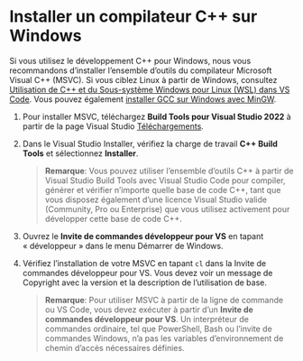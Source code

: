 <h1 data-loc-id="walkthrough.windows.install.compiler">Installer un compilateur C++ sur Windows</h1>
<p data-loc-id="walkthrough.windows.text1">Si vous utilisez le développement C++ pour Windows, nous vous recommandons d’installer l’ensemble d’outils du compilateur Microsoft Visual C++ (MSVC). Si vous ciblez Linux à partir de Windows, consultez <a href="https://code.visualstudio.com/docs/cpp/config-wsl" data-loc-id="walkthrough.windows.link.title1">Utilisation de C++ et du Sous-système Windows pour Linux (WSL) dans VS Code</a>. Vous pouvez également <a href="https://code.visualstudio.com/docs/cpp/config-mingw" data-loc-id="walkthrough.windows.link.title2">installer GCC sur Windows avec MinGW</a>.</p>
<ol>
<li><p data-loc-id="walkthrough.windows.text2">Pour installer MSVC, téléchargez <strong data-loc-id="walkthrough.windows.build.tools1">Build Tools pour Visual Studio 2022</strong> à partir de la page Visual Studio <a href="https://visualstudio.microsoft.com/downloads/#build-tools-for-visual-studio-2022" data-loc-id="walkthrough.windows.link.downloads">Téléchargements</a>. </p>
</li>
<li><p data-loc-id="walkthrough.windows.text3">Dans le Visual Studio Installer, vérifiez la charge de travail <strong data-loc-id="walkthrough.windows.build.tools2">C++ Build Tools</strong> et sélectionnez <strong data-loc-id="walkthrough.windows.link.install">Installer</strong>.</p>
<blockquote>
<p><strong data-loc-id="walkthrough.windows.note1">Remarque</strong>: <span data-loc-id="walkthrough.windows.note1.text">Vous pouvez utiliser l’ensemble d’outils C++ à partir de Visual Studio Build Tools avec Visual Studio Code pour compiler, générer et vérifier n’importe quelle base de code C++, tant que vous disposez également d’une licence Visual Studio valide (Community, Pro ou Enterprise) que vous utilisez activement pour développer cette base de code C++.</span></p>
</blockquote>
</li>
<li><p data-loc-id="walkthrough.windows.open.command.prompt">Ouvrez le <strong data-loc-id="walkthrough.windows.command.prompt.name1">Invite de commandes développeur pour VS</strong> en tapant «&nbsp;développeur&nbsp;» dans le menu Démarrer de Windows.</p>
</li>
<li><p data-loc-id="walkthrough.windows.check.install">Vérifiez l’installation de votre MSVC en tapant <code>cl</code> dans la Invite de commandes développeur pour VS. Vous devez voir un message de Copyright avec la version et la description de l’utilisation de base.</p>
<blockquote>
<p><strong data-loc-id="walkthrough.windows.note2">Remarque</strong>: <span data-loc-id="walkthrough.windows.note2.text">Pour utiliser MSVC à partir de la ligne de commande ou VS Code, vous devez exécuter à partir d’un <strong data-loc-id="walkthrough.windows.command.prompt.name2">Invite de commandes développeur pour VS</strong>. Un interpréteur de commandes ordinaire, tel que <span>PowerShell</span>, <span>Bash</span> ou l’invite de commandes Windows, n’a pas les variables d’environnement de chemin d’accès nécessaires définies.</span></p>
</blockquote>
</li>
</ol>
